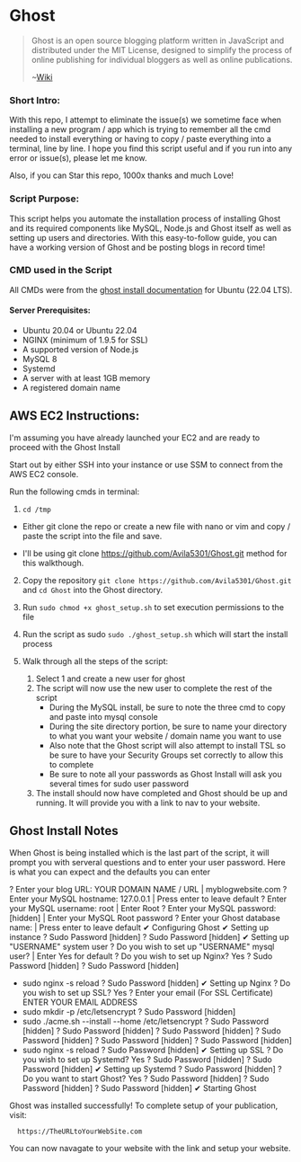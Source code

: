 # Ghost 

> Ghost is an open source blogging platform written in JavaScript and distributed under the MIT License, designed to simplify the process of online publishing for individual bloggers as well as online publications.
>
> ~[Wiki](https://en.wikipedia.org/wiki/Ghost_(blogging_platform))


### Short Intro:

With this repo, I attempt to eliminate the issue(s) we sometime face when installing a new program / app which is trying to remember all the cmd needed to install everything
or having to copy / paste everything into a terminal, line by line. I hope you find this script useful and if you run into any error or issue(s), please let me know.


Also, if you can Star this repo, 1000x thanks and much Love!


### Script Purpose:

This script helps you automate the installation process of installing Ghost and its required components like MySQL, Node.js and Ghost itself as well as 
setting up users and directories. With this easy-to-follow guide, you can have a working version of Ghost and be posting blogs in record time! 


### CMD used in the Script

All CMDs were from the [ghost install documentation](https://ghost.org/docs/install/ubuntu/) for Ubuntu (22.04 LTS).


#### Server Prerequisites:

* Ubuntu 20.04 or Ubuntu 22.04
* NGINX (minimum of 1.9.5 for SSL)
* A supported version of Node.js
* MySQL 8
* Systemd
* A server with at least 1GB memory
* A registered domain name


## AWS EC2 Instructions:
I'm assuming you have already launched your EC2 and are ready to proceed with the Ghost Install


Start out by either SSH into your instance or use SSM to connect from the AWS EC2 console.

Run the following cmds in terminal:

1. `cd /tmp`

  * Either git clone the repo or create a new file with nano or vim and copy / paste the script into the file and save.

  * I'll be using git clone https://github.com/Avila5301/Ghost.git method for this walkthough.

2. Copy the repository `git clone https://github.com/Avila5301/Ghost.git` and `cd Ghost` into the Ghost directory.

3. Run `sudo chmod +x ghost_setup.sh` to set execution permissions to the file
4. Run the script as sudo `sudo ./ghost_setup.sh` which will start the install process
5. Walk through all the steps of the script:
   1. Select 1 and create a new user for ghost
   2. The script will now use the new user to complete the rest of the script
      * During the MySQL install, be sure to note the three cmd to copy and paste into mysql console
      * During the site directory portion, be sure to name your directory to what you want your website / domain name you want to use
      * Also note that the Ghost script will also attempt to install TSL so be sure to have your Security Groups set correctly to allow this to complete
      * Be sure to note all your passwords as Ghost Install will ask you several times for sudo user password
   3. The install should now have completed and Ghost should be up and running. It will provide you with a link to nav to your website.


## Ghost Install Notes

When Ghost is being installed which is the last part of the script, it will prompt you with serveral questions and to enter your user password. 
Here is what you can expect and the defaults you can enter

? Enter your blog URL: YOUR DOMAIN NAME / URL | myblogwebsite.com
? Enter your MySQL hostname: 127.0.0.1 | Press enter to leave default
? Enter your MySQL username: root | Enter Root
? Enter your MySQL password: [hidden] | Enter your MySQL Root password
? Enter your Ghost database name: | Press enter to leave default
✔ Configuring Ghost
✔ Setting up instance
? Sudo Password [hidden]
? Sudo Password [hidden]
✔ Setting up "USERNAME" system user
? Do you wish to set up "USERNAME" mysql user? | Enter Yes for default
? Do you wish to set up Nginx? Yes
? Sudo Password [hidden]
? Sudo Password [hidden]
+ sudo nginx -s reload
? Sudo Password [hidden]
✔ Setting up Nginx
? Do you wish to set up SSL? Yes
? Enter your email (For SSL Certificate) ENTER YOUR EMAIL ADDRESS
+ sudo mkdir -p /etc/letsencrypt
? Sudo Password [hidden]
+ sudo ./acme.sh --install --home /etc/letsencrypt
? Sudo Password [hidden]
? Sudo Password [hidden]
? Sudo Password [hidden]
? Sudo Password [hidden]
? Sudo Password [hidden]
? Sudo Password [hidden]
+ sudo nginx -s reload
? Sudo Password [hidden]
✔ Setting up SSL
? Do you wish to set up Systemd? Yes
? Sudo Password [hidden]
? Sudo Password [hidden]
✔ Setting up Systemd
? Sudo Password [hidden]
? Do you want to start Ghost? Yes
? Sudo Password [hidden]
? Sudo Password [hidden]
? Sudo Password [hidden]
✔ Starting Ghost

Ghost was installed successfully! To complete setup of your publication, visit:

      https://TheURLtoYourWebSite.com


You can now navagate to your website with the link and setup your website.